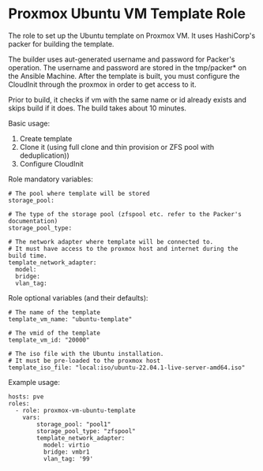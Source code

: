 # Proxmox Ubuntu VM Template Role

The role to set up the Ubuntu template on Proxmox VM.  It uses HashiCorp's packer for building the template.

The builder uses aut-generated username and password for Packer's operation. 
The username and password are stored in the tmp/packer* on the Ansible Machine. 
After the template is built, you must configure the CloudInit through the proxmox in order to get access to it.

Prior to build, it checks if vm with the same name or id already exists and skips build if it does. 
The build takes about 10 minutes. 

Basic usage: 
1. Create template
2. Clone it (using full clone and thin provision or ZFS pool with deduplication))
3. Configure CloudInit

Role mandatory variables:
    
    # The pool where template will be stored
    storage_pool:

    # The type of the storage pool (zfspool etc. refer to the Packer's documentation)
    storage_pool_type:

    # The network adapter where template will be connected to. 
    # It must have access to the proxmox host and internet during the build time.
    template_network_adapter: 
      model:
      bridge:
      vlan_tag: 

Role optional variables (and their defaults): 

    # The name of the template
    template_vm_name: "ubuntu-template"

    # The vmid of the template
    template_vm_id: "20000"
    
    # The iso file with the Ubuntu installation. 
    # It must be pre-loaded to the proxmox host 
    template_iso_file: "local:iso/ubuntu-22.04.1-live-server-amd64.iso"
 
Example usage: 

    hosts: pve
    roles:
      - role: proxmox-vm-ubuntu-template
        vars:
            storage_pool: "pool1"
            storage_pool_type: "zfspool"
            template_network_adapter:
              model: virtio
              bridge: vmbr1
              vlan_tag: '99'
